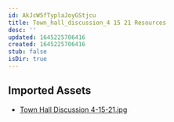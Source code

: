 ```yaml
---
id: AkJcW5fTyplaJoyGStjcu
title: Town_hall_discussion_4 15 21 Resources
desc: ''
updated: 1645225706416
created: 1645225706416
stub: false
isDir: true
---
```

## Imported Assets
- [Town Hall Discussion 4-15-21.jpg](/assets/town-hall-discussion-4-15-21-h5SUCScime1L.jpg)
